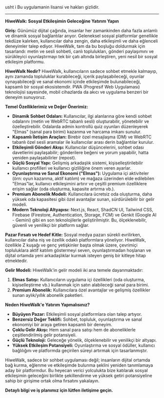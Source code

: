 usht i Bu uygulamanin lisansi ve hakları gizlidir.

---

**HiweWalk: Sosyal Etkileşimin Geleceğine Yatırım Yapın**

**Giriş:**
Günümüz dijital çağında, insanlar her zamankinden daha fazla anlamlı ve dinamik sosyal bağlantılar arıyor. Geleneksel sosyal platformlar genellikle tekdüze kalırken, kullanıcılar daha zengin, daha etkileşimli ve daha eğlenceli deneyimler talep ediyor. HiweWalk, tam da bu boşluğu doldurmak için tasarlandı: metin ve sesli sohbeti, canlı toplulukları, gönderi paylaşımını ve sürükleyici oyunlaştırmayı tek bir çatı altında birleştiren, yeni nesil bir sosyal etkileşim platformu.

**HiweWalk Nedir?**
HiweWalk, kullanıcıların sadece sohbet etmekle kalmayıp, aynı zamanda topluluklar kurabileceği, içerik paylaşabileceği, oyunlar oynayabileceği ve sanal ekonomi içinde etkileşimde bulunabileceği, kapsamlı bir sosyal ekosistemdir. PWA (Progresif Web Uygulaması) teknolojisi sayesinde, mobil cihazlarda da akıcı ve uygulama benzeri bir deneyim sunuyoruz.

**Temel Özelliklerimiz ve Değer Önerimiz:**

*   **Dinamik Sohbet Odaları:** Kullanıcılar, ilgi alanlarına göre kendi sohbet odalarını (metin ve WebRTC tabanlı sesli) oluşturabilir, yönetebilir ve özelleştirebilir. Odalarda admin kontrollü quiz oyunları düzenleyerek "Elmas" (sanal para birimi) kazanma ve harcama imkanı sunulur.
*   **Kapsamlı İletişim Araçları:** Birebir özel mesajlaşma (DM) ve WebRTC tabanlı özel sesli aramalar ile kullanıcılar arası derin bağlantılar kurulur.
*   **Etkileşimli Gönderi Akışı:** Kullanıcılar düşüncelerini, sohbet odası davetlerini paylaşabilir; gönderilere beğeni ve yorum yapabilir, hatta yeniden paylaşabilirler (repost).
*   **Güçlü Sosyal Yapı:** Gelişmiş arkadaşlık sistemi, kişiselleştirilebilir kullanıcı profilleri ve kullanıcı gizliliğine önem veren ayarlar.
*   **Oyunlaştırma ve Sanal Ekonomi ("Elmas"):** Uygulama içi aktiviteler (örn: oyun kazanma, aktif katılım) ve mağaza üzerinden elde edilebilen "Elmas"lar, kullanıcı etkileşimini artırır ve çeşitli premium özelliklere erişim sağlar (oda oluşturma, kapasite artırma vb.).
*   **Premium Abonelik Modeli:** Kullanıcılara ücretsiz oda oluşturma, daha yüksek oda kapasitesi gibi özel avantajlar sunan, sürdürülebilir bir gelir modeli.
*   **Modern Teknoloji Altyapısı:** Next.js, React, ShadCN UI, Tailwind CSS, Firebase (Firestore, Authentication, Storage, FCM) ve Genkit (Google AI - Gemini) gibi en son teknolojilerle geliştirilmiştir. Bu, ölçeklenebilir, güvenli ve yenilikçi bir platform sağlar.

**Pazar Fırsatı ve Hedef Kitle:**
Sosyal medya pazarı sürekli evrilirken, kullanıcılar daha niş ve özellik odaklı platformlara yöneliyor. HiweWalk, özellikle Z kuşağı ve genç yetişkinler başta olmak üzere, çevrimiçi topluluklara aktif katılım göstermeyi seven, oyunlaştırmadan hoşlanan ve dijital ortamda yeni arkadaşlıklar kurmak isteyen geniş bir kitleye hitap etmektedir.

**Gelir Modeli:**
HiweWalk'in gelir modeli iki ana temele dayanmaktadır:
1.  **Elmas Satışı:** Kullanıcıların uygulama içi özellikleri (oda oluşturma, kişiselleştirme vb.) kullanmak için satın alabileceği sanal para birimi.
2.  **Premium Abonelik:** Kullanıcılara özel avantajlar ve gelişmiş özellikler sunan aylık/yıllık abonelik paketleri.

**Neden HiweWalk'e Yatırım Yapmalısınız?**

*   **Büyüyen Pazar:** Etkileşimli sosyal platformlara olan talep artıyor.
*   **Benzersiz Değer Teklifi:** Sohbet, topluluk, oyunlaştırma ve sanal ekonomiyi bir araya getiren kapsamlı bir deneyim.
*   **Çoklu Gelir Akışı:** Hem sanal para satışı hem de aboneliklerle çeşitlendirilmiş gelir potansiyeli.
*   **Güçlü Teknoloji:** Geleceğe yönelik, ölçeklenebilir ve yenilikçi bir altyapı.
*   **Yüksek Etkileşim Potansiyeli:** Oyunlaştırma ve sosyal ödüller, kullanıcı bağlılığını ve platformda geçirilen süreyi artırmak için tasarlanmıştır.

HiweWalk, sadece bir sohbet uygulaması değil; insanların dijital ortamda bağ kurma, eğlenme ve etkileşimde bulunma şeklini yeniden tanımlamaya aday bir platformdur. Bu heyecan verici yolculukta bize katılarak sosyal etkileşimin geleceğini birlikte şekillendirme ve yüksek getiri potansiyeline sahip bir girişime ortak olma fırsatını yakalayın.

**Detaylı bilgi ve iş planımız için lütfen iletişime geçin.**
